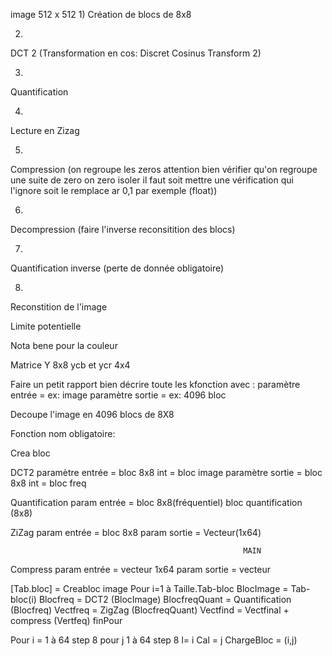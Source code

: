 image 512 x 512
1)
Création de blocs de 8x8

2)
DCT 2 (Transformation en cos: Discret Cosinus Transform 2)

3)
Quantification 

4)
Lecture en Zizag

5)

Compression (on regroupe les zeros attention bien vérifier qu'on regroupe une suite de zero on zero isoler il faut soit mettre une vérification qui l'ignore soit le remplace ar 0,1 par exemple (float))

6)
Decompression (faire l'inverse reconsitition des blocs)

7)
Quantification inverse (perte de donnée obligatoire)

8)
Reconstition de l'image


Limite potentielle

Nota bene pour la couleur 

Matrice Y 8x8 ycb et ycr 4x4


Faire un petit rapport bien décrire toute les kfonction avec :
paramètre entrée = ex: image
paramètre sortie = ex: 4096 bloc

Decoupe l'image en 4096 blocs de 8X8 




Fonction nom obligatoire:

Crea bloc

DCT2
paramètre entrée = bloc 8x8 int = bloc image
paramètre sortie = bloc 8x8 int = bloc freq

Quantification
param entrée =  bloc 8x8(fréquentiel)
				bloc quantification (8x8)

ZiZag
param entrée = bloc 8x8
param sortie = Vecteur(1x64)

                                                        MAIN
																

Compress
param entrée = vecteur 1x64
param sortie = vecteur

[Tab.bloc] = Creabloc image
Pour i=1 à Taille.Tab-bloc
BlocImage = Tab-bloc(i)
Blocfreq = DCT2 (BlocImage)
BlocfreqQuant = Quantification (Blocfreq)
Vectfreq = ZigZag (BlocfreqQuant)
Vectfind = Vectfinal + compress (Vertfeq)
finPour


Pour i = 1 à 64 step 8
pour j 1 à 64 step 8
l= i 
Cal = j
ChargeBloc = (i,j)
